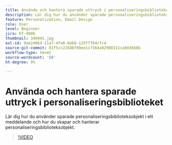 ```yaml
---
title: Använda och hantera sparade uttryck i personaliseringsbiblioteket
description: Lär dig hur du använder sparade personaliseringsbiblioteksobjekt i ett meddelande och hur du skapar och hanterar personaliseringsbiblioteksobjekt.
feature: Personalization, Email Design
role: User
level: Beginner
jira: KT-9806
thumbnail: 340941.jpg
exl-id: 9ae24064-11a7-4fa0-8eb8-125f7764cfc4
source-git-commit: 81f5cc22d46f89ee1c7164a92988311ca6036b8b
workflow-type: tm+mt
source-wordcount: '58'
ht-degree: 0%

---
```


# Använda och hantera sparade uttryck i personaliseringsbiblioteket

Lär dig hur du använder sparade personaliseringsbiblioteksobjekt i ett meddelande och hur du skapar och hanterar personaliseringsbiblioteksobjekt.

>[!VIDEO](https://video.tv.adobe.com/v/340941?quality=12&learn=on)
